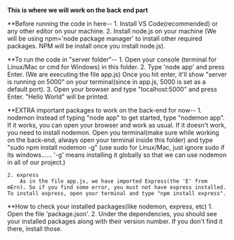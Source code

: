 **This is where we will work on the back end part**

**Before running the code in here--
	1. Install VS Code(recommended) or any other editor on your machine. 
	2. Install node.js on your machine (We will be using npm='node package manager' to install other required packages. NPM will be install once you install node.js).
	
**To run the code in "server folder"--
	1. Open your console (terminal for Linux/Mac or cmd for Windows) in this folder.
	2. Type 'node app' and press Enter. (We are executing the file app.js)
		Once you hit enter, it'll show "server is running on 5000" on your terminal(since in app.js, 5000 is set as a default port).
	3. Open your browser and type "localhost:5000" and press Enter.
		"Hello World" will be printed.

**EXTRA important packages to work on the back-end for now--
	1. nodemon
		Instead of typing "node app" to get started, type "nodemon app". If it works, you can open your browser and work as usual. If it doesn't work, you need to install nodemon. 
		Open you terminal(make sure while working on the back-end, always open your terminal inside this folder) and type "sudo npm install nodemon -g" (use sudo for Linux/Mac, just ignore sudo if its windows...... '-g' means installing it globally so that we can use nodemon in all of our project.)
	
	2. express
		As in the file app.js, we have imported Express(the 'E' from mErn). So if you find some error, you must not have express installed. To install express, open your terminal and type "npm install express".

**How to check your installed packages(like nodemon, express, etc)
	1. Open the file 'package.json'.
	2. Under the dependencies, you should see your installed packages along with their version number. If you don't find it there, install those. 